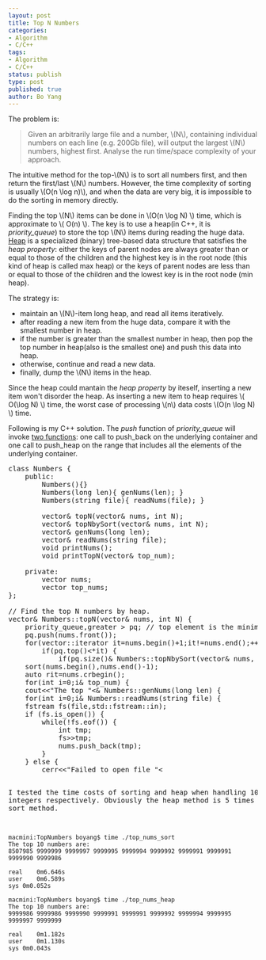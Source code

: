 ```yaml
---
layout: post
title: Top N Numbers
categories: 
- Algorithm
- C/C++ 
tags:
- Algorithm
- C/C++
status: publish
type: post
published: true
author: Bo Yang
---
```


The problem is:

> Given an arbitrarily large file and a number, \\(N\\), containing individual numbers on each line (e.g. 200Gb file), will output the largest \\(N\\) numbers, highest first. Analyse the run time/space complexity of your approach.

The intuitive method for the top-\\(N\\) is to sort all numbers first, and then return the first/last \\(N\\) numbers. However, the time complexity of sorting is usually \\(O(n \log n)\\), and when the data are very big, it is impossible to do the sorting in memory directly.

Finding the top \\(N\\) items can be done in \\(O(n \log N) \\) time, which is approximate to \\( O(n) \\). The key is to use a heap(in C++, it is *priority_queue*) to store the top \\(N\\) items during reading the huge data. [Heap](http://en.wikipedia.org/wiki/Heap_(data_structure)) is a specialized (binary) tree-based data structure that satisfies the *heap property*: either the keys of parent nodes are always greater than or equal to those of the children and the highest key is in the root node (this kind of heap is called max heap) or the keys of parent nodes are less than or equal to those of the children and the lowest key is in the root node (min heap).

The strategy is:

- maintain an \\(N\\)-item long heap, and read all items iteratively.
- after reading a new item from the huge data, compare it with the smallest number in heap.
- if the number is greater than the smallest number in heap, then pop the top number in heap(also is the smallest one) and push this data into heap.
- otherwise, continue and read a new data.
- finally, dump the \\(N\\) items in the heap.

Since the heap could mantain the *heap property* by iteself, inserting a new item won't disorder the heap. As inserting a new item to heap requires \\( O(\log N) \\) time, the worst case of processing \\(n\\) data costs \\(O(n \log N) \\) time.

Following is my C++ solution. The *push* function of *priority_queue* will invoke [two functions](http://www.cplusplus.com/reference/queue/priority_queue/push/): one call to push_back on the underlying container and one call to push_heap on the range that includes all the elements of the underlying container.

<pre>
class Numbers {
	public:
		Numbers(){}
		Numbers(long len){ genNums(len); }
		Numbers(string file){ readNums(file); }

		vector<int>& topN(vector<int>& nums, int N);
		vector<int>& topNbySort(vector<int>& nums, int N);
		vector<int>& genNums(long len);
		vector<int>& readNums(string file);
		void printNums();
		void printTopN(vector<int>& top_num);

	private:
		vector<int> nums;
		vector<int> top_nums;
};

// Find the top N numbers by heap.
vector<int>& Numbers::topN(vector<int>& nums, int N) {
	priority_queue<int,vector<int>,greater<int> > pq; // top element is the minimum
	pq.push(nums.front());
	for(vector<int>::iterator it=nums.begin()+1;it!=nums.end();++it) {
		if(pq.top()<*it) {
			if(pq.size()<N) {
				pq.push(*it);
			} else {
				pq.pop();
				pq.push(*it);
			}
		}
	}
	while(!pq.empty()) {
		top_nums.push_back(pq.top());
		pq.pop();
	}

	return top_nums;
}

// Find the top N numbers using sort.
vector<int>& Numbers::topNbySort(vector<int>& nums, int N) {
	sort(nums.begin(),nums.end()-1);
	auto rit=nums.crbegin();
	for(int i=0;i<N;++i) {
		top_nums.push_back(*rit);
		rit++;
	}
	return top_nums;
}

void Numbers::printTopN(vector<int>& top_num) {
	cout<<"The top "<<top_num.size()<<" numbers are:"<<endl;
	for(auto& x:top_num)
		cout<<x<<" ";
	cout<<endl;
}

vector<int>& Numbers::genNums(long len) {
	for(int i=0;i<len;++i)
		nums.push_back(rand()%len+1);

	return nums;
}

vector<int>& Numbers::readNums(string file) {
	fstream fs(file,std::fstream::in);
	if (fs.is_open()) {
		while(!fs.eof()) {
			int tmp;
			fs>>tmp;
			nums.push_back(tmp);
		}
	} else {
		cerr<<"Failed to open file "<<file<<endl;
	}
	fs.close();
	nums.pop_back(); // delete the last number, because it was read two times.
	return nums;
}

void Numbers::printNums() {
	for(auto& x:nums)
		cout<<x<<" ";
	cout<<endl;
}
</pre>


I tested the time costs of sorting and heap when handling 10,000,000 integers respectively. Obviously the heap method is 5 times faster than sort method.


    macmini:TopNumbers boyang$ time ./top_nums_sort 
    The top 10 numbers are:
    8507985 9999999 9999997 9999995 9999994 9999992 9999991 9999991 9999990 9999986 

    real	0m6.646s
    user	0m6.589s
    sys	0m0.052s

    macmini:TopNumbers boyang$ time ./top_nums_heap 
    The top 10 numbers are:
    9999986 9999986 9999990 9999991 9999991 9999992 9999994 9999995 9999997 9999999 

    real	0m1.182s
    user	0m1.130s
    sys	0m0.043s

